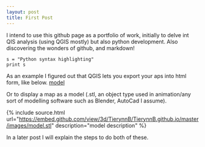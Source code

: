 ```yaml
---
layout: post
title: First Post
---
```


I intend to use this github page as a portfolio of work, initially to delve int QIS analysis (using QGIS mostly) but also python development. Also discovering the wonders of github, and markdown!
<!-- more -->
```
s = "Python syntax highlighting"
print s
```
<!-- more -->
As an example I figured out that QGIS lets you export your aps into html form, like below. 
[model](https://rawgit.com/TierynnB/TierynnB.github.io/master/mapModels/3dModelOutput.html)

Or to display a map as a model (.stl, an object type used in animation/any sort of modelling software such as Blender, AutoCad I assume).

{% include source.html url="https://embed.github.com/view/3d/TierynnB/TierynnB.github.io/master/images/model.stl" description="model description" %}

In a later post I will explain the steps to do both of these.
